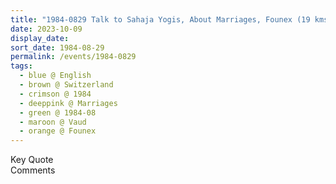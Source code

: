 ```yaml
---
title: "1984-0829 Talk to Sahaja Yogis, About Marriages, Founex (19 kms N of Geneva), Vaud, Switzerland"
date: 2023-10-09
display_date: 
sort_date: 1984-08-29
permalink: /events/1984-0829
tags:
  - blue @ English
  - brown @ Switzerland
  - crimson @ 1984
  - deeppink @ Marriages
  - green @ 1984-08
  - maroon @ Vaud
  - orange @ Founex
---
```


<wave-list>
  <list-title color="green" width="75">Key Quote</list-title>
  <list-item color="BlanchedAlmond"  width="200"></list-item>
  <list-item color="Lavender"></list-item>
  <list-item color="BlanchedAlmond"></list-item>
</wave-list>

<br>

<wave-list>
  <list-title color="green" width="75">Comments</list-title>
  <list-item color="BlanchedAlmond"  width="200"></list-item>
  <list-item color="Lavender"></list-item>
  <list-item color="BlanchedAlmond"></list-item>
</wave-list>